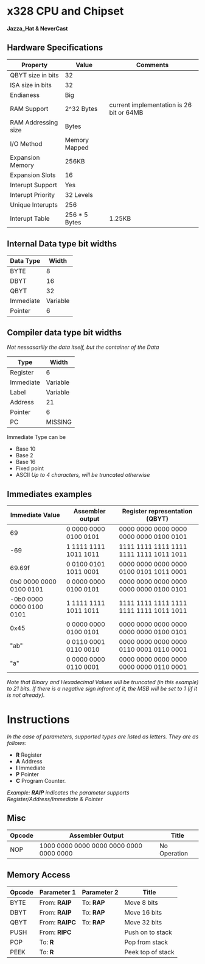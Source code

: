 x328 CPU and Chipset
====================

#### Jazza_Hat & NeverCast

## Hardware Specifications

|Property|Value|Comments|
|---|---|---|
|QBYT size in bits|32||
|ISA size in bits|32||
|Endianess|Big||
|RAM Support|2^32 Bytes|current implementation is 26 bit or 64MB|
|RAM Addressing size|Bytes||
|I/O Method|Memory Mapped||
|Expansion Memory|256KB||
|Expansion Slots|16||
|Interupt Support|Yes||
|Interupt Priority|32 Levels||
|Unique Interupts|256||
|Interupt Table|256 * 5 Bytes|1.25KB|

## Internal Data type bit widths

| Data Type | Width   |
|-----------|---------|
| BYTE      | 8       |
| DBYT      | 16      |
| QBYT      | 32      |
| Immediate | Variable|
| Pointer   | 6       |

## Compiler data type bit widths

*Not nessasarilly the data itself, but the container of the Data*

| Type        | Width      |
|-------------|------------|
| Register    | 6          |
| Immediate   | Variable   |
| Label       | Variable   |
| Address     | 21         |
| Pointer     | 6          |
| PC          | MISSING    |

Immediate Type can be
* Base 10
* Base 2
* Base 16
* Fixed point
* ASCII *Up to 4 characters, will be truncated otherwise*

## Immediates examples

| Immediate Value         | Assembler output      | Register representation (QBYT)          |
|-------------------------|-----------------------|-----------------------------------------|
| 69                      | 0 0000 0000 0100 0101 | 0000 0000 0000 0000 0000 0000 0100 0101 |
| -69                     | 1 1111 1111 1011 1011 | 1111 1111 1111 1111 1111 1111 1011 1011 |
| 69.69f                  | 0 0100 0101 1011 0001 | 0000 0000 0000 0000 0100 0101 1011 0001 |
| 0b0 0000 0000 0100 0101 | 0 0000 0000 0100 0101 | 0000 0000 0000 0000 0000 0000 0100 0101 |
| -0b0 0000 0000 0100 0101| 1 1111 1111 1011 1011 | 1111 1111 1111 1111 1111 1111 1011 1011 |
| 0x45                    | 0 0000 0000 0100 0101 | 0000 0000 0000 0000 0000 0000 0100 0101 |
| "ab"                    | 0 0110 0001 0110 0010 | 0000 0000 0000 0000 0110 0001 0110 0001 |
| "a"                     | 0 0000 0000 0110 0001 | 0000 0000 0000 0000 0000 0000 0110 0001 |

*Note that Binary and Hexadecimal Values will be truncated (in this example) to 21 bits. If there is a negative sign infront of it, the MSB will be set to 1 (if it is not already).*

# Instructions

*In the case of parameters, supported types are listed as letters. They are as follows:*

- **R** Register
- **A** Address
- **I** Immediate
- **P** Pointer
- **C** Program Counter.

_Example: **RAIP** indicates the parameter supports Register/Address/Immediate & Pointer_

## Misc

| Opcode | Assembler Output                        | Title       |
|--------|-----------------------------------------|-------------|
| NOP    | 1000 0000 0000 0000 0000 0000 0000 0000 | No Operation|

## Memory Access
| Opcode | Parameter 1     | Parameter 2      | Title            |
|--------|-----------------|------------------|------------------|
| BYTE   | From: **RAIP**  | To: **RAP**      | Move 8 bits      |             
| DBYT   | From: **RAIP**  | To: **RAP**      | Move 16 bits     |
| QBYT   | From: **RAIPC** | To: **RAP**      | Move 32 bits     |
| PUSH   | From: **RIPC**  |                  | Push on to stack |
| POP    | To: **R**       |                  | Pop from stack   |
| PEEK   | To: **R**       |                  | Peek top of stack|


